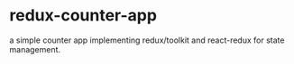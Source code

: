 # redux-counter-app
a simple counter app implementing redux/toolkit and react-redux for state management.
